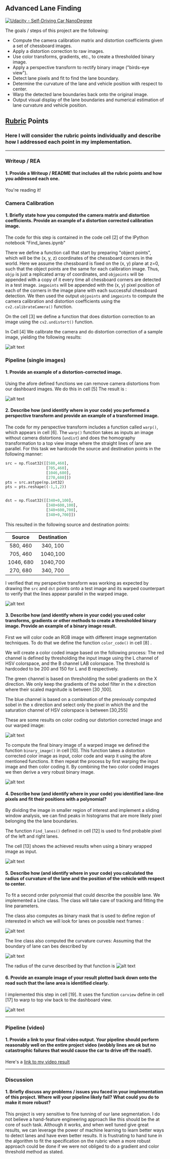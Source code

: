## Advanced Lane Finding
[![Udacity - Self-Driving Car NanoDegree](https://s3.amazonaws.com/udacity-sdc/github/shield-carnd.svg)](http://www.udacity.com/drive)


The goals / steps of this project are the following:

* Compute the camera calibration matrix and distortion coefficients given a set of chessboard images.
* Apply a distortion correction to raw images.
* Use color transforms, gradients, etc., to create a thresholded binary image.
* Apply a perspective transform to rectify binary image ("birds-eye view").
* Detect lane pixels and fit to find the lane boundary.
* Determine the curvature of the lane and vehicle position with respect to center.
* Warp the detected lane boundaries back onto the original image.
* Output visual display of the lane boundaries and numerical estimation of lane curvature and vehicle position.

[//]: # (Image References)

[image1]: ./examples/undistort_output.png "Undistorted"
[image2]: ./examples/undistort_output2.png "Road Transformed"
[image3]: ./examples/binary_combo_example.jpg "Binary Example"
[image3.1]: ./examples/binary_combo_example2.jpg "Binary Example"
[image3.2]: ./examples/binary_combo_example2.jpg "Binary Example"
[image4]: ./examples/warped_straight_lines.jpg "Warp Example"
[image5]: ./examples/color_fit_lines.jpg "Fit Visual"
[image6]: ./examples/example_output.jpg "Output"
[poly2]: ./examples/polyy2.png "Output"
[curv]: ./examples/curv.png "Output"
[video1]: ./out.mp4 "Video"

## [Rubric](https://review.udacity.com/#!/rubrics/571/view) Points

### Here I will consider the rubric points individually and describe how I addressed each point in my implementation.  

---

### Writeup / REA

#### 1. Provide a Writeup / README that includes all the rubric points and how you addressed each one.  

You're reading it!

### Camera Calibration

#### 1. Briefly state how you computed the camera matrix and distortion coefficients. Provide an example of a distortion corrected calibration image.


The code for this step is contained in the code cell [2] of the IPython notebook "Find_lanes.ipynb"

There we define a function call that start by preparing "object points", which will be the (x, y, z) coordinates of the chessboard corners in the world. Here we assume the chessboard is fixed on the (x, y) plane at z=0, such that the object points are the same for each calibration image.  Thus, `objp` is just a replicated array of coordinates, and `objpoints` will be appended with a copy of it every time all chessboard corners are detected in a test image.  `imgpoints` will be appended with the (x, y) pixel position of each of the corners in the image plane with each successful chessboard detection.  We then used the output `objpoints` and `imgpoints` to compute the camera calibration and distortion coefficients using the `cv2.calibrateCamera()` function.

On the cell [3] we define a function that does distortion correction to an image using the `cv2.undistort()` function.

In Cell [4] We calibrate the camera and do distortion correction of a sample image, yielding the following results:

![alt text][image1]

### Pipeline (single images)

#### 1. Provide an example of a distortion-corrected image.

Using the afore defined functions we can remove camera distortions from our dashboard images.
We do this in cell [5]
The result is :

![alt text][image2]



#### 2. Describe how (and identify where in your code) you performed a perspective transform and provide an example of a transformed image.

The code for my perspective transform includes a function called `warp()`, which appears in cell [6].  The `warp()` function takes as inputs an image without camera distortions (`undist`) and does the homography transformation to a top view image where the straight lines of lane are parallel.
For this task we hardcode the source and destination points in the following manner:

```python
src = np.float32([[580,460],
                  [705,460],
                  [1046,680],
                  [270,680]])
pts = src.astype(np.int32)
pts = pts.reshape((-1,1,2))


dst = np.float32([[340+0,100],
                  [340+600,100],
                  [340+600,700],
                  [340+0,700]])
```

This resulted in the following source and destination points:

| Source        | Destination   |
|:-------------:|:-------------:|
| 580, 460      | 340, 100       |
| 705, 460      | 1040,100      |
| 1046, 680     | 1040,700      |
| 270, 680      | 340, 700       |

I verified that my perspective transform was working as expected by drawing the `src` and `dst` points onto a test image and its warped counterpart to verify that the lines appear parallel in the warped image.

![alt text][image4]



#### 3. Describe how (and identify where in your code) you used color transforms, gradients or other methods to create a thresholded binary image.  Provide an example of a binary image result.

First we will color code an RGB image with different image segmentation techniques.
To do that we define the function `color_code()` in cell [8] .

We will create a color coded image based on the following process:
The red channel is defined by thresholding the input image  using the L channel of HSV colorspace, and the B channel LAB colorspace. The threshold is hardcoded to be 200 and 150 for L and B respectively.

The green channel is based on thresholding the sobel gradients on the X direction.
We  only keep the gradients of the sobel filter in the x direction where their scaled magnitude is between [30 ,100].

The blue channel is based on a combination of the previously computed sobel in the x direction and select
only the pixel in which the and the saturation channel of HSV colorspace is between [30,255]


These are some results on color coding our distortion corrected image and our warped image:

![alt text][image3]


To compute the  final binary image of a warped image we defined the function `binary_image()` in cell [10]. This function takes a distortion corrected color image as input, color code and warp it using the afore mentioned functions. It then repeat the process by first warping the input image and then color coding it.  By combining the two color coded images we then derive a very robust binary image.

![alt text][image3.1]



#### 4. Describe how (and identify where in your code) you identified lane-line pixels and fit their positions with a polynomial?

By dividing the image in smaller region of interest and implement a sliding window analysis, we can find peaks in histograms that are more likely pixel belonging the the lane boundaries.

The function `Find_lanes()` defined in cell [12] is used to find probable pixel of the left and right lanes.

The cell [13] shows the achieved results when using a binary wrapped image as input.


![alt text][image5]

#### 5. Describe how (and identify where in your code) you calculated the radius of curvature of the lane and the position of the vehicle with respect to center.


To fit a second order polynomial that could describe the possible lane. We implemented a Line class.
The class will take care of tracking and fitting the line parameters.

The class also computes as binary mask that is used to define region of interested in which we will look for lanes on possible next frames :

![alt text][image3.2]


The line class also computed the curvature curves:
Assuming that the boundary of lane can bes described by

![alt text][poly2]

The radius of the curve described by that function is
![alt text][curv]
​​


#### 6. Provide an example image of your result plotted back down onto the road such that the lane area is identified clearly.

I implemented this step in  cell [19].
It uses the function `carview` define in cell [17] to warp to top viw back to the dashboard view.

![alt text][image6]

---

### Pipeline (video)

#### 1. Provide a link to your final video output.  Your pipeline should perform reasonably well on the entire project video (wobbly lines are ok but no catastrophic failures that would cause the car to drive off the road!).

Here's a [link to my video result](./out.mp4)

---

### Discussion

#### 1. Briefly discuss any problems / issues you faced in your implementation of this project.  Where will your pipeline likely fail?  What could you do to make it more robust?


This project is very sensitive to fine tunning of our lane segmentation. I do not believe a hand-feature engineering approach like this should be the at core of such task. Although it works, and when well tuned give great results, we can leverage the power of machine learning to learn better ways to detect lanes and have even better results. It is frustrating to hand tune in the algorithm to fit the specification on the rubric when a more robust approach could be done if we were not obliged to do a gradient and color threshold method as stated.
